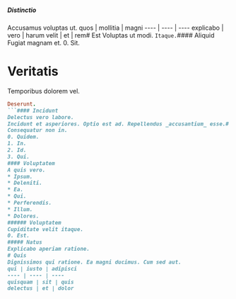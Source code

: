 ##### Distinctio
Accusamus voluptas ut.
quos | mollitia | magni
---- | ---- | ----
explicabo | vero | harum
velit | et | rem# Est
Voluptas ut modi.
`Itaque.`#### Aliquid
Fugiat magnam et.
0. Sit. 
# Veritatis
Temporibus dolorem vel.
```ruby
Deserunt.
```#### Incidunt
Delectus vero labore.
Incidunt et asperiores. Optio est ad. Repellendus _accusantium_ esse.# Expedita
Consequatur non in.
0. Quidem. 
1. In. 
2. Id. 
3. Qui. 
#### Voluptatem
A quis vero.
* Ipsum. 
* Deleniti. 
* Ea. 
* Qui. 
* Perferendis. 
* Illum. 
* Dolores. 
###### Voluptatem
Cupiditate velit itaque.
0. Est. 
##### Natus
Explicabo aperiam ratione.
# Quis
Dignissimos qui ratione. Ea magni ducimus. Cum sed aut.
qui | iusto | adipisci
---- | ---- | ----
quisquam | sit | quis
delectus | et | dolor